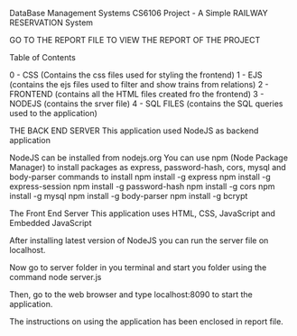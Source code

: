 DataBase Management Systems CS6106
Project - A Simple RAILWAY RESERVATION System

GO TO THE REPORT FILE TO VIEW THE REPORT OF THE PROJECT

Table of Contents

0 - CSS (Contains the css files used for styling the frontend)
1 - EJS (contains the ejs files used to filter and show trains from relations)
2 - FRONTEND (contains all the HTML files created fro the frontend)
3 - NODEJS (contains the srver file)
4 - SQL FILES (contains the SQL queries used to the application)


THE BACK END SERVER
This application used NodeJS as backend application

NodeJS can be installed from nodejs.org
You can use npm (Node Package Manager) to install packages as express, password-hash, cors, mysql and body-parser
commands to install
npm install -g express
npm install -g express-session
npm install -g password-hash
npm install -g cors
npm install -g mysql
npm install -g body-parser
npm install -g bcrypt

The Front End Server
This application uses HTML, CSS, JavaScript and Embedded JavaScript

After installing latest version of NodeJS you can run the server file on localhost.

Now go to server folder in you terminal and start you folder using the command
node server.js

Then, go to the web browser and type localhost:8090 to start the application.

The instructions on using the application has been enclosed in report file.

